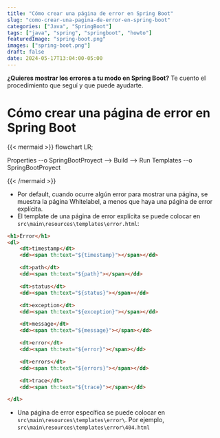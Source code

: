 ```yaml
---
title: "Cómo crear una página de error en Spring Boot"
slug: "como-crear-una-pagina-de-error-en-spring-boot"
categories: ["Java", "SpringBoot"]
tags: ["java", "spring", "springboot", "howto"]
featuredImage: "spring-boot.png"
images: ["spring-boot.png"]
draft: false
date: 2024-05-17T13:04:00-05:00
---
```


**¿Quieres mostrar los errores a tu modo en Spring Boot?**
Te cuento el procedimiento que seguí y que puede ayudarte.

<!--more-->

# Cómo crear una página de error en Spring Boot

{{< mermaid >}}
flowchart LR;

Properties --o SpringBootProyect --> Build --> Run
Templates --o SpringBootProyect

{{< /mermaid >}}

- Por default, cuando ocurre algún error para mostrar una página, se muestra la página Whitelabel, a menos que haya una página de error explícita.
- El template de una página de error explícita se puede colocar en `src\main\resources\templates\error.html`:

```html
<h1>Error</h1>
<dl>
	<dt>timestamp</dt>
	<dd><span th:text="${timestamp}"></span></dd>

	<dt>path</dt>
	<dd><span th:text="${path}"></span></dd>

	<dt>status</dt>
	<dd><span th:text="${status}"></span></dd>

	<dt>exception</dt>
	<dd><span th:text="${exception}"></span></dd>

	<dt>message</dt>
	<dd><span th:text="${message}"></span></dd>

	<dt>error</dt>
	<dd><span th:text="${error}"></span></dd>

	<dt>errors</dt>
	<dd><span th:text="${errors}"></span></dd>

	<dt>trace</dt>
	<dd><span th:text="${trace}"></span></dd>

</dl>
```
- Una página de error específica se puede colocar en `src\main\resources\templates\error\`. Por ejemplo, `src\main\resources\templates\error\404.html`